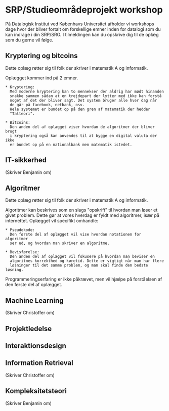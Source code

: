 # SRP/Studieområdeprojekt workshop
På Datalogisk Institut ved Københavs Universitet afholder vi workshops dage hvor
der bliver fortalt om forskellige emner inden for datalogi som du kan indrage i
din SRP/SRO. I tilmeldingen kan du opskrive dig til de oplæg som du gerne vil
følge.


## Kryptering og bitcoins
Dette oplæg retter sig til folk der skriver i matematik A og informatik. 

Oplægget kommer ind på 2 emner. 

    * Kryptering: 
      Med moderne kryptering kan to mennekser der aldrig har mødt hinanden 
      snakke sammen sådan at en trejdepart der lytter med ikke kan forstå
      noget af det der bliver sagt. Det system bruger alle hver dag når 
      de går på facebook, netbank, osv. 
      Hele systemet er bundet op på den gren af matematik der hedder 
      "Talteori". 
      
    * Bitcoins: 
      Den anden del af oplægget viser hvordan de algoritmer der bliver brugt
      i kryptering også kan anvendes til at bygge en digital valuta der ikke 
      er bundet op på en nationalbank men matematik istedet. 
      
      




## IT-sikkerhed
(Skriver Benjamin om)


## Algoritmer
Dette oplæg retter sig til folk der skriver i matematik A og informatik.

Algoritmer kan beskrives som en slags "opskrift" til hvordan man løser et 
givet problem. Dette gør at vores hverdag er fyldt med algoritmer, især 
på internettet. Oplægget vil specifikt omhandle:

    * Pseudokode:
      Den første del af oplægget vil vise hvordan notationen for algoritmer 
      ser ud, og hvordan man skriver en algoritme.

    * Bevisførelse:
      Den anden del af oplægget vil fokusere på hvordan man beviser en 
      algoritmes korrekthed og køretid. Dette er vigtigt når man har flere 
      løsninger til det samme problem, og man skal finde den bedste løsning.

Programmeringserfaring er ikke påkrævet, men vil hjælpe på forståelsen af den 
første del af oplægget.

## Machine Learning
(Skriver Christoffer om)



## Projektledelse



## Interaktionsdesign



## Information Retrieval
(Skriver Christoffer om)


## Kompleksitetsteori
(Skriver Benjamin om)
